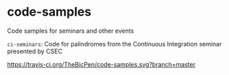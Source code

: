 # code-samples
Code samples for seminars and other events

`ci-seminars`: Code for palindromes from the Continuous Integration seminar presented by CSEC

https://travis-ci.org/TheBicPen/code-samples.svg?branch=master
